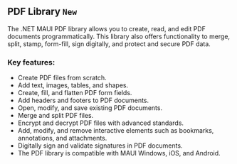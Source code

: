 ## PDF Library `New`

The .NET MAUI PDF library allows you to create, read, and edit PDF documents programmatically. This library also offers functionality to merge, split, stamp, form-fill, sign digitally, and protect and secure PDF data.

### Key features:

* Create PDF files from scratch.
* Add text, images, tables, and shapes.
* Create, fill, and flatten PDF form fields.
* Add headers and footers to PDF documents.
* Open, modify, and save existing PDF documents.
* Merge and split PDF files.
* Encrypt and decrypt PDF files with advanced standards.
* Add, modify, and remove interactive elements such as bookmarks, annotations, and attachments.
* Digitally sign and validate signatures in PDF documents.
* The PDF library is compatible with MAUI Windows, iOS, and Android.